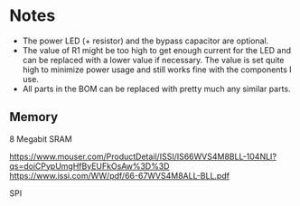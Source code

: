 # Notes

* The power LED (+ resistor) and the bypass capacitor are optional.
* The value of R1 might be too high to get enough current for the LED and can
  be replaced with a lower value if necessary. The value is set quite high to
  minimize power usage and still works fine with the components I use.
* All parts in the BOM can be replaced with pretty much any similar parts.





## Memory

8 Megabit SRAM

https://www.mouser.com/ProductDetail/ISSI/IS66WVS4M8BLL-104NLI?qs=doiCPypUmgHfByEUFkOsAw%3D%3D
https://www.issi.com/WW/pdf/66-67WVS4M8ALL-BLL.pdf

SPI
